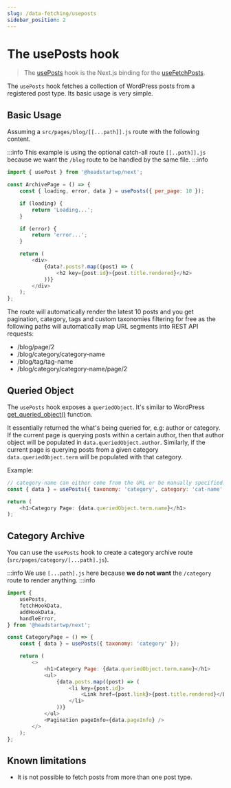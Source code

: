 ```yaml
---
slug: /data-fetching/useposts
sidebar_position: 2
---
```

# The usePosts hook


> The [usePosts](/api/modules/headstartwp_next#useposts) hook is the Next.js binding for the [useFetchPosts](/api/namespaces/headstartwp_core.react#usefetchposts).

The `usePosts` hook fetches a collection of WordPress posts from a registered post type. Its basic usage is very simple.

## Basic Usage

Assuming a `src/pages/blog/[[...path]].js` route with the following content.

:::info
This example is using the optional catch-all route `[[..path]].js` because we want the `/blog` route to be handled by the same file.
:::info

```js title="src/pages/blog/[[...path]].js"
import { usePost } from '@headstartwp/next';

const ArchivePage = () => {
	const { loading, error, data } = usePosts({ per_page: 10 });

	if (loading) {
		return 'Loading...';
	}

	if (error) {
		return 'error...';
	}

	return (
		<div>
            {data?.posts?.map((post) => (
                <h2 key={post.id}>{post.title.rendered}</h2>
            ))}
		</div>
	);
};
```

The route will automatically render the latest 10 posts and you get pagination, category, tags and custom taxonomies filtering for free as the following paths will automatically map URL segments into REST API requests:

- /blog/page/2
- /blog/category/category-name
- /blog/tag/tag-name
- /blog/category/category-name/page/2

## Queried Object

The `usePosts` hook exposes a `queriedObject`. It's similar to WordPress [get_queried_object()](https://developer.wordpress.org/reference/functions/get_queried_object/) function.

It essentially returned the what's being queried for, e.g: author or category. If the current page is querying posts within a certain author, then that author object will be populated in `data.queriedObject.author`. Similarly, if the current page is querying posts from a given category `data.queriedObject.term` will be populated with that category.

Example: 
```javascript
// category-name can either come from the URL or be manually specified.
const { data } = usePosts({ taxonomy: 'category', category: 'cat-name' });

return (
	<h1>Category Page: {data.queriedObject.term.name}</h1>
);
```

## Category Archive

You can use the `usePosts` hook to create a category archive route (`src/pages/category/[...path].js`).

:::info
We use `[...path].js` here because **we do not want** the `/category` route to render anything.
:::info

```js title="src/pages/category/[...path].js"
import {
	usePosts,
	fetchHookData,
	addHookData,
	handleError,
} from '@headstartwp/next';

const CategoryPage = () => {
	const { data } = usePosts({ taxonomy: 'category' });

	return (
		<>
			<h1>Category Page: {data.queriedObject.term.name}</h1>
			<ul>
				{data.posts.map((post) => (
					<li key={post.id}>
						<Link href={post.link}>{post.title.rendered}</Link>
					</li>
				))}
			</ul>
			<Pagination pageInfo={data.pageInfo} />
		</>
	);
};

```
## Known limitations

- It is not possible to fetch posts from more than one post type.
